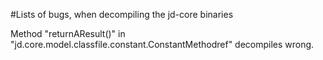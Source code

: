 #Lists of bugs, when decompiling the jd-core binaries

Method "returnAResult()" in "jd.core.model.classfile.constant.ConstantMethodref" decompiles wrong.
